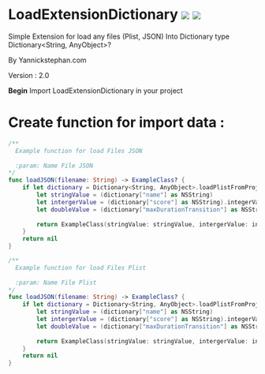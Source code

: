 LoadExtensionDictionary
[![](http://img.shields.io/badge/OS%20X-10.10%2B-lightgrey.svg)]() [![](http://img.shields.io/badge/iOS-8.0%2B-lightgrey.svg)]()
=============

Simple Extension for load any files (Plist, JSON) Into Dictionary type Dictionary<String, AnyObject>?

By Yannickstephan.com

Version : 2.0

**Begin** Import LoadExtensionDictionary in your project

**Create function for import data :**
=====
```swift
/**
  Example function for load Files JSON
  
  :param: Name File JSON
*/
func loadJSON(filename: String) -> ExampleClass? {
    if let dictionary = Dictionary<String, AnyObject>.loadPlistFromProject(filename) {
        let stringValue = (dictionary["name"] as NSString)
        let intergerValue = (dictionary["score"] as NSString).integerValue
        let doubleValue = (dictionary["maxDurationTransition"] as NSString).doubleValue
        
        return ExampleClass(stringValue: stringValue, intergerValue: intergerValue, doubleValue: doubleValue)
    }
    return nil
}

/**
  Example function for load Files Plist
  
  :param: Name File Plist
*/
func loadJSON(filename: String) -> ExampleClass? {
    if let dictionary = Dictionary<String, AnyObject>.loadPlistFromProject(filename) {
        let stringValue = (dictionary["name"] as NSString)
        let intergerValue = (dictionary["score"] as NSString).integerValue
        let doubleValue = (dictionary["maxDurationTransition"] as NSString).doubleValue
        
        return ExampleClass(stringValue: stringValue, intergerValue: intergerValue, doubleValue: doubleValue)
    }
    return nil
}
```
